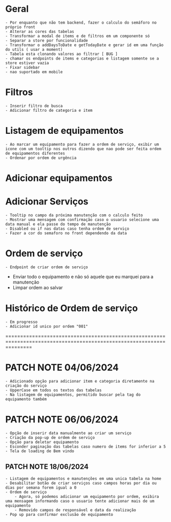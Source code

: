 # Geral
    - Por enquanto que não tem backend, fazer o calculo do semáforo no próprio front
    - Alterar as cores das tabelas
    - Transformar a modal de items e de filtros em um componente só
    - Separar a store por funcionalidade
    - Transformar o addDaysToDate e getTodayDate e gerar id em uma função do utils ( usar a moment)
    - Tabela esta clonando valores ao filtrar [ BUG ]
    - chamar os endpoints de items e categorias e listagem somente se a store estiver vazia
    - Fixar sidebar
    - nao suportado em mobile

# Filtros
    - Inserir filtro de busca
    - Adicionar filtro de categoria e item
    
# Listagem de equipamentos
    - Ao marcar um equipamento para fazer a ordem de serviço, exibir um icone com um tooltip nos outros dizendo que nao pode ser feita ordem de equipamentos diferentes
    - Ordenar por ordem de urgência

# Adicionar equipamentos


# Adicionar Serviços
    - Tooltip no campo da próxima manutenção com o calculo feito
    - Mostrar uma mensagem com confirmação caso o usuario selecione uma data manual e ela passe do tempo de manutenção
    - Disabled ou if nas datas caso tenha ordem de serviço
    - Fazer a cor do semaforo no front dependendo da data

# Ordem de serviço
    - Endpoint de criar ordem de serviço
   - Enviar todo o equipamento e não só aquele que eu marquei para a manutenção
   - Limpar ordem ao salvar

# Histórico de Ordem de serviço
    - Em progresso
    - Adicionar id unico por ordem "001"

 =====================================================================================================================

# PATCH NOTE 04/06/2024
    - Adicionado opção para adicionar item e categoria diretamente na criação do serviço
    - UpperCase em todos os textos das tabelas
    - Na listagem de equipamentos, permitido buscar pela tag do equipamento também

# PATCH NOTE 06/06/2024
    - Opção de inserir data manualmente ao criar um serviço
    - Criação da pop-up de ordem de serviço
    - Opção para deletar equipamento
    - Esconder paginação das tabelas caso numero de items for inferior a 5
    - Tela de loading de Bem vindo

## PATCH NOTE 18/06/2024
    - Listagem de equipamentos e manutenções em uma unica tabela na home
    - Desabilitar botão de criar serviços caso campos horas por dia ou dias por semana forem igual a 0
    - Ordem de serviço
        - Agora, só podemos adicionar um equipamento por ordem, exibira uma mensagem informando caso o usuario tente adicionar mais de um equipamento
        - Removido campos de responsável e data da realização
    - Pop up para confirmar exclusão de equipamento